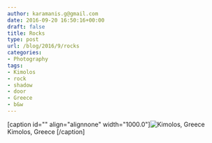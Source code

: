```yaml
---
author: karamanis.g@gmail.com
date: 2016-09-20 16:50:16+00:00
draft: false
title: Rocks
type: post
url: /blog/2016/9/rocks
categories:
- Photography
tags:
- Kimolos
- rock
- shadow
- door
- Greece
- b&w
---
```


[caption id="" align="alignnone" width="1000.0"]![ Kimolos, Greece ](https://images.squarespace-cdn.com/content/v1/4f3f61bae4b063b909445965/1474390161289-A8EKUXCXCQCYE0D65WI8/ke17ZwdGBToddI8pDm48kNu93_l1Rc0JoXikXAEKHf17gQa3H78H3Y0txjaiv_0fDoOvxcdMmMKkDsyUqMSsMWxHk725yiiHCCLfrh8O1z5QHyNOqBUUEtDDsRWrJLTmDJyaVitQ06bkWUY0OMxkmN-bdz7wg8la12Me-ub45vBE5029s6uMXtkNCzVgxK8m/image-asset.jpeg?format=original)
 Kimolos, Greece [/caption]
